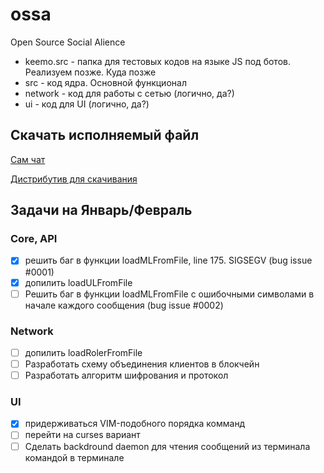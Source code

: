 # ossa
Open Source Social Alience

* keemo.src - папка для тестовых кодов на языке JS под ботов. Реализуем позже. Куда позже
* src - код ядра. Основной функционал
* network - код для работы с сетью (логично, да?)
* ui - код для UI (логично, да?)

## Скачать исполняемый файл
[Сам чат](https://drive.google.com/file/d/1a_IDv1pZulpkaI3KB8KAmspbyNlafeY_/view?usp=sharing)

[Дистрибутив для скачивания](https://drive.google.com/file/d/16fniIvitGigYiTRNTXNFYnpDqnDOg7g2/view?usp=sharing)


## Задачи на Январь/Февраль
### Core, API
- [x] решить баг в функции loadMLFromFile, line 175. SIGSEGV (bug issue #0001)
- [x] допилить loadULFromFile
- [ ] Решить баг в функции loadMLFromFile с ошибочными символами в начале каждого сообщения (bug issue #0002)
### Network
- [ ] допилить loadRolerFromFile
- [ ] Разработать схему объединения клиентов в блокчейн
- [ ] Разработать алгоритм шифрования и протокол
### UI
- [x] придерживаться VIM-подобного порядка комманд
- [ ] перейти на curses вариант
- [ ] Сделать backdround daemon для чтения сообщений из терминала командой в терминале
